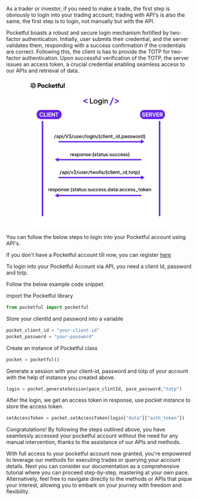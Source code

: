 As a trader or investor, if you need to make a trade, the first step is obviously to login into your trading account; trading with API's is also the same, the first step is to login, not manually but with the API.

Pocketful boasts a robust and secure login mechanism fortified by two-factor authentication. Initially, user submits their credential, and the server validates them, responding with a success confirmation if the credentials are correct. Following this, the client is has to provide the TOTP for two-factor authentication. Upon successful verification of the TOTP, the server issues an access token, a crucial credential enabling seamless access to our APIs and retrieval of data.

<!-- ![Login Process Explained](/images/login.jpg) -->
<p align="center"><img src="\images\login.jpg" alt="login" width="400"/></p>

 You can follow the below steps to login into your Pocketful account using API's.

If you don't have a Pocketful account till now,  you can register 
<a href="http://www.pocketful.in" target="_blank">here</a>


<!-- ## Login -->
To login into your Pocketful Account via API, you need a client Id, password and totp.


Follow the below example code snippet.

 import the Pocketful library

```python
from pocketful import pocketful
```

 Store your clientId and password into a variable

```python
pocket_client_id = "your-client-id"
pocket_password = "your-password"
```

 Create an instance of Pocketful class
```python
pocket = pocketful()
```

 Generate a session with your client-id, password and totp of your account with the help of instance you created above.
```python
login = pocket.generateSession(pace_clintId, pace_password,"totp")  
```


 After the login, we get an access token in response, use pocket instance to store the access token.
```python
setAccessToken = pocket.setAccessToken(login["data"]["auth_token"])
```

Congratulations! By following the steps outlined above, you have seamlessly accessed your pocketful account without the need for any manual intervention, thanks to the assistance of our APIs and methods.


With full access to your pocketful account now granted, you're empowered to leverage our methods for executing trades or querying your account details. Next you can consider our documentation as a comprehensive tutorial where you can proceed step-by-step, mastering at your own pace. Alternatively, feel free to navigate directly to the methods or APIs that pique your interest, allowing you to embark on your journey with freedom and flexibility.




